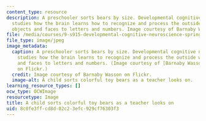 ```yaml
---
content_type: resource
description: A preschooler sorts bears by size. Developmental cognitive neuroscience
  studies how the brain learns how to recognize and process the outside world from
  objects and faces to letters and numbers. Image courtesy of Barnaby Wasson on Flickr.
file: /media/courses/9-s915-developmental-cognitive-neuroscience-spring-2012/8c0fe3ffcd8d02c23efc929cf76303f3_9-s915s12.jpg
file_type: image/jpeg
image_metadata:
  caption: A preschooler sorts bears by size. Developmental cognitive neuroscience
    studies how the brain learns to recognize and process the outside world from objects
    and faces to letters and numbers. (Image courtesy of [Barnaby Wasson](http://www.flickr.com/photos/barnabywasson/279913127/in/set-72157594345855838/)
    on Flickr.)
  credit: Image courtesy of Barnaby Wasson on Flickr.
  image-alt: A child sorts colorful toy bears as a teacher looks on.
learning_resource_types: []
ocw_type: OCWImage
resourcetype: Image
title: A child sorts colorful toy bears as a teacher looks on
uid: 8c0fe3ff-cd8d-02c2-3efc-929cf76303f3
---
```

